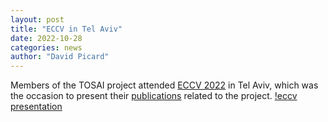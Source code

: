 ```yaml
---
layout: post
title: "ECCV in Tel Aviv"
date: 2022-10-28
categories: news
author: "David Picard"
---
```

Members of the TOSAI project attended <a href="https://eccv2022.ecva.net/">ECCV 2022</a> in Tel Aviv, which was the occasion to present their <a href="/publications">publications</a> related to the project.
[!eccv presentation](/images/eccv22_telaviv.jpg)

